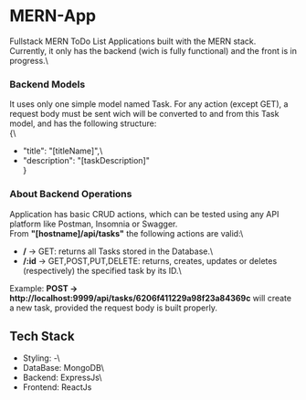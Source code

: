 # MERN-App
Fullstack MERN ToDo List Applications built with the MERN stack.\
Currently, it only has the backend (wich is fully functional) and the front is in progress.\

### Backend Models
It uses only one simple model named Task. For any action (except GET), a request body must be sent wich will be converted to and from this Task model, and has the following structure:\
{\
  - "title": "[titleName]",\
  - "description": "[taskDescription]"\
}

### About Backend Operations
Application has basic CRUD actions, which can be tested using any API platform like Postman, Insomnia or Swagger.\
From  **"[hostname]/api/tasks"** the following actions are valid:\
* **/** -> GET: returns all Tasks stored in the Database.\
* **/:id** -> GET,POST,PUT,DELETE: returns, creates, updates or deletes (respectively) the specified task by its ID.\

Example: **POST -> http://localhost:9999/api/tasks/6206f411229a98f23a84369c** will create a new task, provided the request body is built properly.


## Tech Stack
- Styling: -\
- DataBase: MongoDB\
- Backend: ExpressJs\
- Frontend: ReactJs
